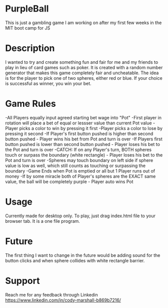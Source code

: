 # PurpleBall
This is just a gambling game I am working on after my first few weeks in the MIT boot camp for JS

# Description
I wanted to try and create something fun and fair for me and my friends to play in lieu of card games such as poker.
It is created with a random number generator that makes this game completely fair and uncheatable.
The idea is for the player to pick one of two spheres, either red or blue.
If your choice is successful as winner, you win your bet.

# Game Rules
-All Players equally input agreed starting bet wage into "Pot"
-First player in rotation will place a bet of equal or lessser value than current Pot value
-Player picks a color to win by pressing it first
-Player picks a color to lose by pressing it second
-If Player's first button pushed is higher than second button pushed - Player wins his bet from Pot and turn is over
-If Players first button pushed is lower than second button pushed - Player loses his bet to the Pot and turn is over
-CATCH: If on any Player's turn, BOTH spheres touch or surpass the boundary (white rectangle) - Player loses his bet to the Pot and turn is over
-Spheres may touch boundary on left side if sphere value is low as well, which still counts as touching or surpassing the boundary
-Game Ends when Pot is emptied or all but 1 Player runs out of money
-If by some miracle both of Player's spheres are the EXACT same value, the ball will be completely purple - Player auto wins Pot

# Usage
Currently made for desktop only. To play, just drag index.html file to your browser tab. It is a one file program.

# Future
The first thing I want to change in the future would be adding sound for the button clicks and when sphere collides with white rectangle barrier.

# Support
Reach me for any feedback through Linkedin https://www.linkedin.com/in/cody-marshall-b869b7216/
